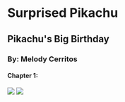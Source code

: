 # Surprised Pikachu
## Pikachu's Big Birthday
### By: Melody Cerritos

#### Chapter 1:

<img src="https://i.kym-cdn.com/entries/icons/original/000/027/475/Screen_Shot_2018-10-25_at_11.02.15_AM.png" />


<img src ="https://media.giphy.com/media/cjbxJXhNXDMjhlr1S8/giphy.gif"/>
